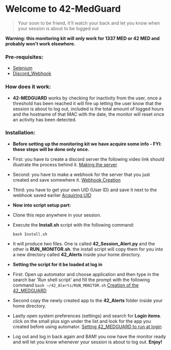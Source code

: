 # Welcome to 42-MedGuard

> Your soon to be friend, it'll watch your back and let you know when your session is about to be logged out

**Warning: this monitoring kit will only work for 1337 MED or 42 MED and probably won't work elsewhere.**

### Pre-requisites:

* [Selenium](https://pypi.org/project/selenium/)
* [Discord_Webhook](https://pypi.org/project/discord-webhook/)

### How does it work:

- **42-MEDGUARD** works by checking for inactivity from the user, once a threshold has been reached it will fire up letting the user know that the session is about to log out, included is the total amount of logged hours and the hostname of that MAC with the date, the monitor will reset once an activity has been detected.

### Installation:

- **Before setting up the monitoring kit we have acquire some info - FYI: these steps will be done only once.**
- First: you have to create a discord server the following video link should illustrate the process behind it.
  [Making the server](https://i.imgur.com/MfWDWH3.mp4)
- Second: you have to make a webhook for the server that you just created and save somewhere it.
  [Webhook Creation](https://i.imgur.com/RAoMfUC.mp4)
- Third: you have to get your own UID (User ID) and save it next to the webhook saved earlier
  [Acquiring UID](https://i.imgur.com/o860PVn.mp4)
- **Now into script setup part:**
- Clone this repo anywhere in your session.
- Execute the **Install.sh** script with the following command:

  ```shell
  bash Install.sh
  ```
- It will produce two files. One is called **42_Session_Alert.py** and the other is **RUN_MONITOR.sh**.
  the install script will copy them for you into a new directory called **42_Alerts** inside your home directory.
- **Setting the script for it be loaded at log in**
- First: Open up automator and choose application and then type in the search bar 'Run shell script' and fill the prompt with the following command ``bash ~/42_Alerts/RUN_MONITOR.sh``
  [Creation of the 42_MEDGUARD](https://i.imgur.com/sxBNjLh.mp4)
- Second copy the newly created app to the **42_Alerts** folder inside your home directory.
- Lastly open system preferences (settings) and search for **Login items**. click on the small plus sign under the list and look for the app you created before using automator.
  [Setting 42_MEDGUARD to run at login](https://i.imgur.com/58m3sSd.mp4)
- Log out and log in back again and BAM! you now have the monitor ready and will let you know whenever your session is about to log out.
  **Enjoy!**

